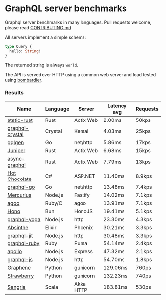 <!-- README.md is generated from README.ecr, do not edit -->

# GraphQL server benchmarks

Graphql server benchmarks in many languages. Pull requests welcome, please read [CONTRIBUTING.md](CONTRIBUTING.md)

All servers implement a simple schema:

```graphql
type Query {
  hello: String!
}
```

The returned string is always `world`.

The API is served over HTTP using a common web server and load tested using [bombardier](https://github.com/codesenberg/bombardier).

### Results

| Name                          | Language      | Server          | Latency avg      | Requests      |
| ----------------------------  | ------------- | --------------- | ---------------- | ------------- |
| [static-rust](https://actix.rs/) | Rust | Actix Web | 2.00ms | 50kps |
| [graphql-crystal](https://github.com/graphql-crystal/graphql) | Crystal | Kemal | 4.03ms | 25kps |
| [gqlgen](https://github.com/99designs/gqlgen) | Go | net/http | 5.86ms | 17kps |
| [Juniper](https://github.com/graphql-rust/juniper) | Rust | Actix Web | 6.68ms | 15kps |
| [async-graphql](https://github.com/async-graphql/async-graphql) | Rust | Actix Web | 7.79ms | 13kps |
| [Hot Chocolate](https://github.com/ChilliCream/hotchocolate) | C# | ASP.NET | 11.40ms | 8.9kps |
| [graphql-go](https://github.com/graphql-go/graphql) | Go | net/http | 13.48ms | 7.4kps |
| [Mercurius](https://github.com/mercurius-js/mercurius) | Node.js | Fastify | 14.02ms | 7.1kps |
| [agoo](https://github.com/ohler55/agoo) | Ruby/C | agoo | 13.91ms | 7.1kps |
| [Hono](https://github.com/honojs/graphql-server) | Bun | HonoJS | 19.41ms | 5.1kps |
| [graphql-yoga](https://github.com/dotansimha/graphql-yoga) | Node.js | http | 23.30ms | 4.3kps |
| [Absinthe](https://github.com/absinthe-graphql/absinthe) | Elixir | Phoenix | 30.21ms | 3.3kps |
| [graphql-jit](https://github.com/zalando-incubator/graphql-jit) | Node.js | http | 30.48ms | 3.3kps |
| [graphql-ruby](https://github.com/rmosolgo/graphql-ruby) | Ruby | Puma | 54.14ms | 2.4kps |
| [apollo](https://github.com/apollographql/apollo-server) | Node.js | Express | 47.32ms | 2.1kps |
| [graphql-js](https://github.com/graphql/graphql-js) | Node.js | http | 54.70ms | 1.8kps |
| [Graphene](https://github.com/graphql-python/graphene) | Python | gunicorn | 129.06ms | 760ps |
| [Strawberry](https://github.com/strawberry-graphql/strawberry) | Python | gunicorn | 132.23ms | 740ps |
| [Sangria](https://github.com/sangria-graphql/sangria) | Scala | Akka HTTP | 183.81ms | 530ps |
